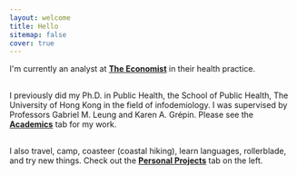 ```yaml
---
layout: welcome
title: Hello
sitemap: false
cover: true
---
```


<style>
    p {
       margin-bottom: 30px; /* Adjust this value for desired space */
    }
</style>
	
	
<p>I'm currently an analyst at <b><a href="https://impact.economist.com/">The Economist</a></b> in their health practice.</p>

<p>I previously did my Ph.D. in Public Health, the School of Public Health, The University of Hong Kong in the field of infodemiology. I was supervised by Professors Gabriel M. Leung and Karen A. Grépin. Please see the <b><a href="https://jasonyin.com/academics">Academics</a></b> tab for my work. </p>

<p>I also travel, camp, coasteer (coastal hiking), learn languages, rollerblade, and try new things. Check out the <b><a href="https://jasonyin.com/projects">Personal Projects</a></b> tab on the left.